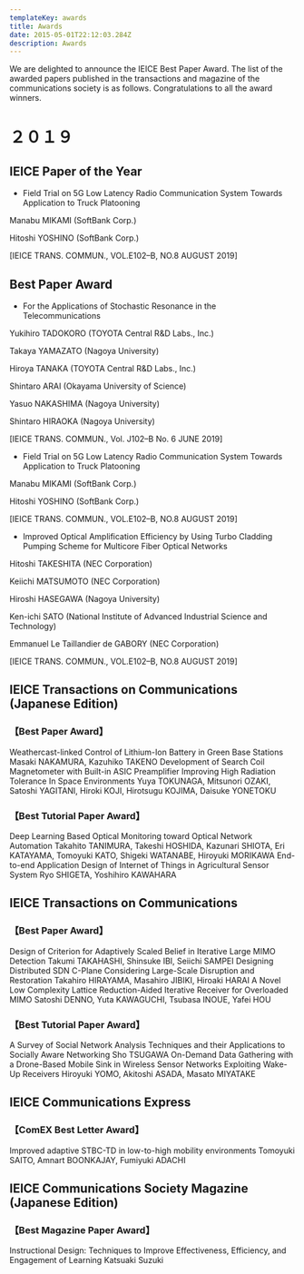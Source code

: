 ```yaml
---
templateKey: awards
title: Awards
date: 2015-05-01T22:12:03.284Z
description: Awards
---
```


We are delighted to announce the IEICE Best Paper Award. The list of the awarded papers published in the transactions and magazine of the communications society is as follows. Congratulations to all the award winners.

# ２０１９ 
## IEICE Paper of the Year
- Field Trial on 5G Low Latency Radio Communication System Towards Application to Truck Platooning

Manabu MIKAMI (SoftBank Corp.)

Hitoshi YOSHINO (SoftBank Corp.)

[IEICE TRANS. COMMUN., VOL.E102–B, NO.8 AUGUST 2019]

## Best Paper Award

- For the Applications of Stochastic Resonance in the Telecommunications

Yukihiro TADOKORO (TOYOTA Central R&D Labs., Inc.)

Takaya YAMAZATO (Nagoya University)

Hiroya TANAKA (TOYOTA Central R&D Labs., Inc.)

Shintaro ARAI (Okayama University of Science)

Yasuo NAKASHIMA (Nagoya University)

Shintaro HIRAOKA (Nagoya University)

[IEICE TRANS. COMMUN., Vol. J102–B No. 6 JUNE 2019]

- Field Trial on 5G Low Latency Radio Communication System Towards Application to Truck Platooning

Manabu MIKAMI (SoftBank Corp.)

Hitoshi YOSHINO (SoftBank Corp.)

[IEICE TRANS. COMMUN., VOL.E102–B, NO.8 AUGUST 2019]


- Improved Optical Amplification Efficiency by Using Turbo Cladding
Pumping Scheme for Multicore Fiber Optical Networks

Hitoshi TAKESHITA (NEC Corporation)

Keiichi MATSUMOTO (NEC Corporation)

Hiroshi HASEGAWA (Nagoya University)

Ken-ichi SATO (National Institute of Advanced Industrial Science and Technology)

Emmanuel Le Taillandier de GABORY (NEC Corporation)

[IEICE TRANS. COMMUN., VOL.E102–B, NO.8 AUGUST 2019]

## IEICE Transactions on Communications (Japanese Edition)

### 【Best Paper Award】
Weathercast-linked Control of Lithium-Ion Battery in Green Base Stations
Masaki NAKAMURA, Kazuhiko TAKENO
Development of Search Coil Magnetometer with Built-in ASIC Preamplifier Improving High Radiation Tolerance In Space Environments
Yuya TOKUNAGA, Mitsunori OZAKI, Satoshi YAGITANI, Hiroki KOJI, Hirotsugu KOJIMA, Daisuke YONETOKU

### 【Best Tutorial Paper Award】
Deep Learning Based Optical Monitoring toward Optical Network Automation
Takahito TANIMURA, Takeshi HOSHIDA, Kazunari SHIOTA, Eri KATAYAMA, Tomoyuki KATO, Shigeki WATANABE, Hiroyuki MORIKAWA
End-to-end Application Design of Internet of Things in Agricultural Sensor System
Ryo SHIGETA, Yoshihiro KAWAHARA

## IEICE Transactions on Communications

### 【Best Paper Award】
Design of Criterion for Adaptively Scaled Belief in Iterative Large MIMO Detection
Takumi TAKAHASHI, Shinsuke IBI, Seiichi SAMPEI
Designing Distributed SDN C-Plane Considering Large-Scale Disruption and Restoration
Takahiro HIRAYAMA, Masahiro JIBIKI, Hiroaki HARAI
A Novel Low Complexity Lattice Reduction-Aided Iterative Receiver for Overloaded MIMO
Satoshi DENNO, Yuta KAWAGUCHI, Tsubasa INOUE, Yafei HOU

### 【Best Tutorial Paper Award】
A Survey of Social Network Analysis Techniques and their Applications to Socially Aware Networking
Sho TSUGAWA
On-Demand Data Gathering with a Drone-Based Mobile Sink in Wireless Sensor Networks Exploiting Wake-Up Receivers
Hiroyuki YOMO, Akitoshi ASADA, Masato MIYATAKE

## IEICE Communications Express

### 【ComEX Best Letter Award】
Improved adaptive STBC-TD in low-to-high mobility environments
Tomoyuki SAITO, Amnart BOONKAJAY, Fumiyuki ADACHI

## IEICE Communications Society Magazine (Japanese Edition)

### 【Best Magazine Paper Award】
Instructional Design: Techniques to Improve Effectiveness, Efficiency, and Engagement of Learning
Katsuaki Suzuki